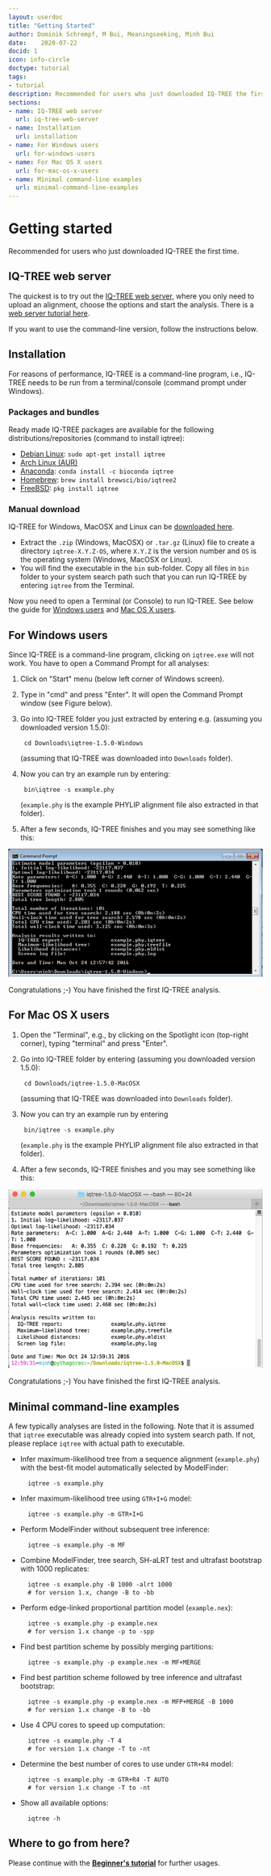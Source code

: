 ```yaml
---
layout: userdoc
title: "Getting Started"
author: Dominik Schrempf, M Bui, Meaningseeking, Minh Bui
date:    2020-07-22
docid: 1
icon: info-circle
doctype: tutorial
tags:
- tutorial
description: Recommended for users who just downloaded IQ-TREE the first time.
sections:
- name: IQ-TREE web server
  url: iq-tree-web-server
- name: Installation
  url: installation
- name: For Windows users
  url: for-windows-users
- name: For Mac OS X users
  url: for-mac-os-x-users
- name: Minimal command-line examples
  url: minimal-command-line-examples
---
```


Getting started
===============

Recommended for users who just downloaded IQ-TREE the first time.
<!--more-->


IQ-TREE web server
------------------
<div class="hline"></div>

The quickest is to try out the [IQ-TREE web server](http://iqtree.cibiv.univie.ac.at), where you only need to upload an alignment, choose the options and start the analysis. There is a [web server tutorial here](Web-Server-Tutorial). 

If you want to use the command-line version, follow the instructions below.

Installation
------------
<div class="hline"></div>

For reasons of performance, IQ-TREE is a command-line program, i.e., IQ-TREE needs to be run from a terminal/console (command prompt under Windows).

### Packages and bundles

Ready made IQ-TREE packages are available for the following distributions/repositories (command to install iqtree):

* [Debian Linux](https://packages.debian.org/unstable/science/iqtree): `sudo apt-get install iqtree`
* [Arch Linux (AUR)](https://aur.archlinux.org/packages/iqtree-latest/)
* [Anaconda](https://anaconda.org/bioconda/iqtree): `conda install -c bioconda iqtree`
* [Homebrew](https://github.com/brewsci/homebrew-bio/blob/master/Formula/iqtree.rb): `brew install brewsci/bio/iqtree2`
* [FreeBSD](https://www.freshports.org/biology/iqtree/): `pkg install iqtree`

### Manual download

IQ-TREE for Windows, MacOSX and Linux can be [downloaded here](http://www.iqtree.org/#download).

* Extract the `.zip` (Windows, MacOSX) or `.tar.gz` (Linux) file to create a directory `iqtree-X.Y.Z-OS`, where `X.Y.Z` is the version number and `OS` is the operating system (Windows, MacOSX or Linux).
* You will find the executable in the `bin` sub-folder. Copy all files in `bin` folder to your system search path such that you can run IQ-TREE by entering `iqtree` from the Terminal.

Now you need to open a Terminal (or Console) to run IQ-TREE. See below the guide for [Windows users](#for-windows-users) and [Mac OS X users](#for-mac-os-x-users).

For Windows users
-----------------
<div class="hline"></div>

Since IQ-TREE is a command-line program, clicking on `iqtree.exe` will not work. You have to open a Command Prompt for all analyses:

1. Click on "Start" menu (below left corner of Windows screen).
2. Type in "cmd" and press "Enter". It will open the Command Prompt window (see Figure below).
3. Go into IQ-TREE folder you just extracted by entering e.g. (assuming you downloaded version 1.5.0):

        cd Downloads\iqtree-1.5.0-Windows
        
    (assuming that IQ-TREE was downloaded into `Downloads` folder).
4. Now you can try an example run by entering:

        bin\iqtree -s example.phy
        
    (`example.phy` is the example PHYLIP alignment file also extracted in that folder).
5. After a few seconds, IQ-TREE finishes and you may see something like this:

![Windows command prompt](images/win-cmd2.png)

Congratulations ;-) You have finished the first IQ-TREE analysis.


For Mac OS X users
------------------
<div class="hline"></div>

1. Open the "Terminal", e.g., by clicking on the Spotlight icon (top-right corner), typing "terminal" and press "Enter".
2. Go into IQ-TREE folder by entering (assuming you downloaded version 1.5.0):

        cd Downloads/iqtree-1.5.0-MacOSX

    (assuming that IQ-TREE was downloaded into `Downloads` folder).
3. Now you can try an example run by entering 

        bin/iqtree -s example.phy

    (`example.phy` is the example PHYLIP alignment file also extracted in that folder).
4. After a few seconds, IQ-TREE finishes and you may see something like this:

![Mac terminal](images/mac-cmd2.png)

Congratulations ;-) You have finished the first IQ-TREE analysis.



Minimal command-line examples
-----------------------------
<div class="hline"></div>

A few typically analyses are listed in the following. Note that it is assumed that `iqtree` executable was already copied into system search path. If not, please replace `iqtree` with actual path to executable.

* Infer maximum-likelihood tree from a sequence alignment (`example.phy`)
   with the best-fit model automatically selected by ModelFinder:

        iqtree -s example.phy

* Infer maximum-likelihood tree using `GTR+I+G` model:

        iqtree -s example.phy -m GTR+I+G

* Perform ModelFinder without subsequent tree inference:
        
        iqtree -s example.phy -m MF


* Combine ModelFinder, tree search, SH-aLRT test and ultrafast bootstrap with 1000 replicates:

        iqtree -s example.phy -B 1000 -alrt 1000
        # for version 1.x, change -B to -bb


* Perform edge-linked proportional partition model (`example.nex`):

        iqtree -s example.phy -p example.nex
        # for version 1.x change -p to -spp

* Find best partition scheme by possibly merging partitions:

        iqtree -s example.phy -p example.nex -m MF+MERGE

* Find best partition scheme followed by tree inference and ultrafast bootstrap:

        iqtree -s example.phy -p example.nex -m MFP+MERGE -B 1000
        # for version 1.x change -B to -bb

* Use 4 CPU cores to speed up computation:

        iqtree -s example.phy -T 4
        # for version 1.x change -T to -nt

* Determine the best number of cores to use under `GTR+R4` model:

        iqtree -s example.phy -m GTR+R4 -T AUTO
        # for version 1.x change -T to -nt

* Show all available options: 

        iqtree -h
        

Where to go from here?
----------------------------
<div class="hline"></div>

Please continue with the **[Beginner's tutorial](Tutorial)** for further usages.


